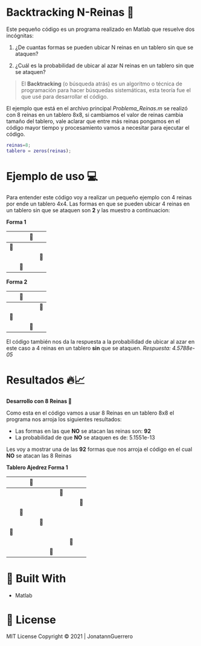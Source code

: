 # Backtracking N-Reinas 👑

Este pequeño código es un programa realizado en Matlab que resuelve dos incógnitas: 

1. ¿De cuantas formas se pueden ubicar N reinas en un tablero sin que se ataquen? 

2. ¿Cuál es la probabilidad de ubicar al azar N reinas en un tablero sin que se ataquen?

>El **Backtracking** (o búsqueda atrás) es un algoritmo o técnica de programación para hacer búsquedas sistemáticas, esta teoría fue el que usé para desarrollar el código.

El ejemplo que está en el archivo principal *Problema_Reinas.m* se realizó con 8 reinas en un tablero 8x8, si cambiamos el valor de reinas cambia tamaño del tablero, vale aclarar que entre más reinas pongamos en el código mayor tiempo y procesamiento vamos a necesitar para ejecutar el código.

```Matlab
reinas=8;
tablero = zeros(reinas);
```
# Ejemplo de uso 💻

Para entender este código voy a realizar un pequeño ejemplo con 4 reinas por ende un tablero 4x4. Las formas en que se pueden ubicar 4 reinas en un tablero sin que se ataquen son **2** y las muestro a continuacion: 

**Forma 1**

|   |   | 👑  |   |
| :------------: | :------------: | :------------: | :------------: |
| 👑  |   |   |   |
|   |   |   |  👑 |
|   |  👑 |   |   |

**Forma 2**

|   |  👑 |   |   |
| :------------: | :------------: | :------------: | :------------: |
|   |   |   |  👑 |
| 👑  |   |   |   |
|   |   |  👑 |   |

El código también nos da la respuesta a la probabilidad de ubicar al azar en este caso a 4 reinas en un tablero **sin** que se ataquen. *Respuesta: 4.5788e-05*

# Resultados 🔥📈
**Desarrollo con 8 Reinas 👑**

Como esta en el código vamos a usar 8 Reinas en un tablero 8x8 el programa nos arroja los siguientes resultados:

- Las formas en las que **NO** se atacan las reinas son: **92**
- La probabilidad de que **NO**  se ataquen es de: 5.1551e-13

Les voy a mostrar una de las **92** formas que nos arroja el código en el cual **NO** se atacan las 8 Reinas

**Tablero Ajedrez Forma 1**

|   |   | 👑  |   |   |   |   |   |
| :------------: | :------------: | :------------: | :------------: | :------------: | :------------: | :------------: | :------------: |
|       |   |   |   |   |  👑 |   |   |
|       |   |   |   |   |   |   | 👑  |
|       | 👑  |   |   |   |   |   |   |
|       |   |   | 👑  |   |   |   |   |
| 👑 |   |   |   |   |   |   |   |
|       |   |   |   |   |   | 👑  |   |
|       |   |   |   | 👑  |   |   |   |


# 🔧 Built With
- Matlab 
# 📝 License
MIT License Copyright © 2021 | JonatannGuerrero

